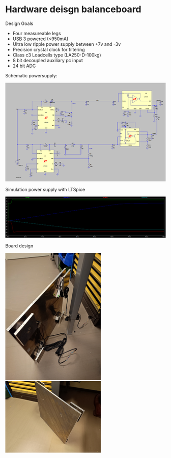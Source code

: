 # Hardware deisgn balanceboard

Design Goals
  - Four measureable legs
  - USB 3 powered (<950mA)
  - Ultra low ripple power supply between +7v and -3v
  - Precision crystal clock for filtering
  - Class c3 Loadcells type (LA250-D-100kg)
  - 8 bit decoupled auxiliary pc input
  - 24 bit ADC

Schematic powersupply: 

<img src="https://raw.githubusercontent.com/bcbergmanuu/hw-balance/master/assets/power-schematic.png" width="600">

Simulation power supply with LTSpice

<img src="https://raw.githubusercontent.com/bcbergmanuu/hw-balance/master/assets/voltage-reg.png" width="600">

Board design

<img src="https://raw.githubusercontent.com/bcbergmanuu/hw-balance/master/assets/IMG_20240320_190419101_HDR.jpg" width="300">
<img src="https://raw.githubusercontent.com/bcbergmanuu/hw-balance/master/assets/IMG_20240320_190425005.jpg" width="300">

  
